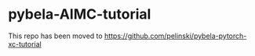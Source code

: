 # pybela-AIMC-tutorial

This repo has been moved to https://github.com/pelinski/pybela-pytorch-xc-tutorial
